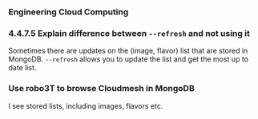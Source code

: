 ### Engineering Cloud Computing
### 4.4.7.5 Explain difference between `--refresh` and not using it

Sometimes there are updates on the (image, flavor) list that are stored in
 MongoDB.  `--refresh` allows you to update the list and get the most up to
  date list.
  
 ### Use robo3T to browse Cloudmesh in MongoDB
 
 I see stored lists, including images, flavors etc.